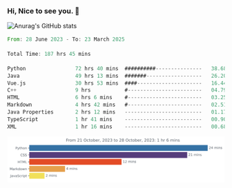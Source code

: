 ### Hi, Nice to see you. 👋

<!--
**EtherFin/EtherFin** is a ✨ _special_ ✨ repository because its `README.md` (this file) appears on your GitHub profile.

Here are some ideas to get you started:

- 🔭 I’m currently working on ...
- 🌱 I’m currently learning ...
- 👯 I’m looking to collaborate on ...
- 🤔 I’m looking for help with ...
- 💬 Ask me about ...
- 📫 How to reach me: ...
- 😄 Pronouns: ...
- ⚡ Fun fact: ...
-->


![Anurag's GitHub stats](https://github-readme-stats.vercel.app/api?username=EtherFin&bg_color=30,e96443,e97f43,e99943,e9b443,e9ce43,e9e843,d3e943,bee943,a9e943,94e943&title_color=fff&text_color=000&show_icons=true&icon_color=000)


<!--START_SECTION:waka-->

```rust
From: 28 June 2023 - To: 23 March 2025

Total Time: 187 hrs 45 mins

Python                72 hrs 40 mins  ##########---------------   38.68 %
Java                  49 hrs 13 mins  #######------------------   26.20 %
Vue.js                30 hrs 53 mins  ####---------------------   16.44 %
C++                   9 hrs           #------------------------   04.79 %
HTML                  6 hrs 6 mins    #------------------------   03.25 %
Markdown              4 hrs 42 mins   #------------------------   02.51 %
Java Properties       2 hrs 12 mins   -------------------------   01.17 %
TypeScript            1 hr 41 mins    -------------------------   00.90 %
XML                   1 hr 16 mins    -------------------------   00.68 %
```

<!--END_SECTION:waka-->

<img
  src="https://github.com/EtherFin/EtherFin/blob/master/images/stat.svg"
  alt="Work Dashboard"
/>

